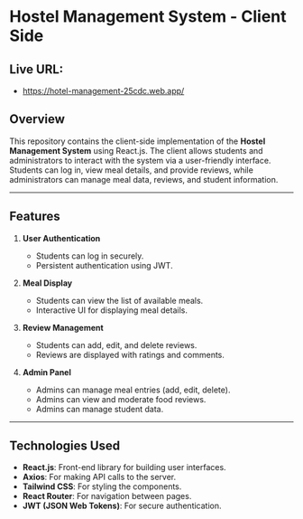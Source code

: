 # Hostel Management System - Client Side

## Live URL:
- https://hotel-management-25cdc.web.app/

## Overview
This repository contains the client-side implementation of the **Hostel Management System** using React.js. The client allows students and administrators to interact with the system via a user-friendly interface. Students can log in, view meal details, and provide reviews, while administrators can manage meal data, reviews, and student information.

---

## Features
1. **User Authentication**
   - Students can log in securely.
   - Persistent authentication using JWT.

2. **Meal Display**
   - Students can view the list of available meals.
   - Interactive UI for displaying meal details.

3. **Review Management**
   - Students can add, edit, and delete reviews.
   - Reviews are displayed with ratings and comments.

4. **Admin Panel**
   - Admins can manage meal entries (add, edit, delete).
   - Admins can view and moderate food reviews.
   - Admins can manage student data.

---

## Technologies Used
- **React.js**: Front-end library for building user interfaces.
- **Axios**: For making API calls to the server.
- **Tailwind CSS**: For styling the components.
- **React Router**: For navigation between pages.
- **JWT (JSON Web Tokens)**: For secure authentication.